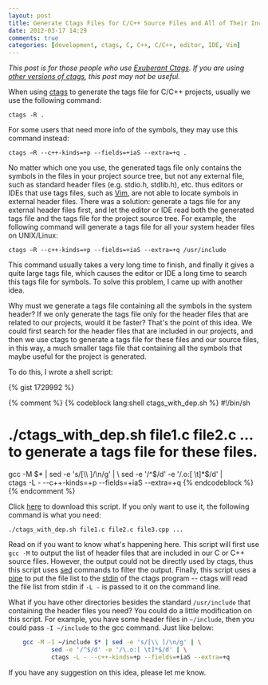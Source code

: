 ```yaml
---
layout: post
title: Generate Ctags Files for C/C++ Source Files and All of Their Included Header Files
date: 2012-03-17 14:29
comments: true
categories: [development, ctags, C, C++, C/C++, editor, IDE, Vim]
---
```


_This post is for those people who use [Exuberant Ctags][ctags]. If you are
using
[other versions of ctags](http://en.wikipedia.org/wiki/Ctags#Variants_of_ctags),
this post may not be useful._

When using [ctags][] to generate the tags file for C/C++ projects, usually we
use the following command:

    ctags -R .

For some users that need more info of the symbols, they may use this command
instead:

    ctags –R --c++-kinds=+p --fields=+iaS --extra=+q .

No matter which one you use, the generated tags file only contains the symbols
in the files in your project source tree, but not any external file, such as
standard header files (e.g. stdio.h, stdlib.h), etc. thus editors or IDEs that
use tags files, such as [Vim][], are not able to locate symbols in external
header files. There was a solution: generate a tags file for any external header
files first, and let the editor or IDE read both the generated tags file and the
tags file for the project source tree. For example, the following command will
generate a tags file for all your system header files on UNIX/Linux:

    ctags –R --c++-kinds=+p --fields=+iaS --extra=+q /usr/include

This command usually takes a very long time to finish, and finally it gives a
quite large tags file, which causes the editor or IDE a long time to search this
tags file for symbols. To solve this problem, I came up with another idea.

Why must we generate a tags file containing all the symbols in the system
header? If we only generate the tags file only for the header files that are
related to our projects, would it be faster? That's the point of this idea. We
could first search for the header files that are included in our projects, and
then we use ctags to generate a tags file for these files and our source files,
in this way, a much smaller tags file that containing all the symbols that maybe
useful for the project is generated.

<!-- more -->

To do this, I wrote a shell script:

{% gist 1729992 %}

{% comment %}
{% codeblock lang:shell ctags_with_dep.sh %}
#!/bin/sh

# ./ctags_with_dep.sh file1.c file2.c ... to generate a tags file for these files.

gcc -M $* | sed -e 's/[\\ ]/\n/g' | \
        sed -e '/^$/d' -e '/\.o:[ \t]*$/d' | \
        ctags -L - --c++-kinds=+p --fields=+iaS --extra=+q
{% endcodeblock %}
{% endcomment %}

Click [here](https://gist.github.com/raw/1729992/master/ctags_with_dep.sh) to
download this script. If you only want to use it, the following command is what
you need:

    ./ctags_with_dep.sh file1.c file2.c file3.cpp ...

Read on if you want to know what's happening here. This script will first use
`gcc -M` to output the list of header files that are included in our C or C++
source files. However, the output could not be directly used by ctags, thus this
script uses [sed][] commands to filter the output. Finally, this script uses a
[pipe][] to put the file list to the [stdin]() of the ctags program -- ctags
will read the file list from stdin if `-L -` is passed to it on the command
line.

What if you have other directories besides the standard `/usr/include` that
containing the header files you need? You could do a little modification on this
script. For example, you have some header files in `~/include`, then you could
pass `-I ~/include` to the gcc command. Just like below:

```sh
    gcc -M -I ~/include $* | sed -e 's/[\\ ]/\n/g' | \
            sed -e '/^$/d' -e '/\.o:[ \t]*$/d' | \
            ctags -L - --c++-kinds=+p --fields=+iaS --extra=+q
```

If you have any suggestion on this idea, please let me know.


[Vim]: http://www.vim.org
[ctags]: http://ctags.sourceforge.net
[pipe]: http://en.wikipedia.org/wiki/Pipeline_(Unix)
[sed]: http://en.wikipedia.org/wiki/Sed
[stdin]: http://en.wikipedia.org/wiki/Standard_streams#Standard_input_.28stdin.29

